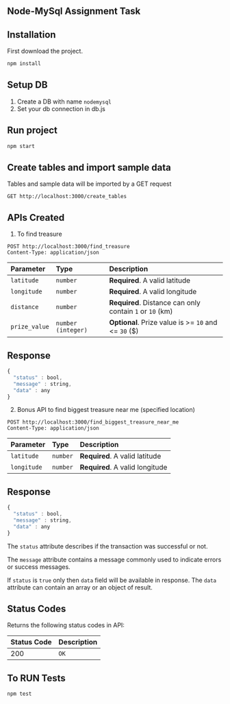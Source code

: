 ## Node-MySql Assignment Task

## Installation

First download the project. 

```bash
npm install
```
## Setup DB 

1. Create a DB with name `nodemysql`
2. Set your db connection in db.js

## Run project
```bash
npm start
```

## Create tables and import sample data

Tables and sample data will be imported by a GET request
```http
GET http://localhost:3000/create_tables
```

## APIs Created

1. To find treasure
```http
POST http://localhost:3000/find_treasure
Content-Type: application/json
```

| Parameter | Type | Description |
| :--- | :--- | :--- |
| `latitude` | `number` | **Required**. A valid latitude |
| `longitude` | `number` | **Required**. A valid longitude |
| `distance` | `number` | **Required**. Distance can only contain `1` or `10` (km) |
| `prize_value` | `number (integer)` | **Optional**. Prize value is >= `10` and <= `30` ($) |

## Response

```javascript
{
  "status" : bool,
  "message" : string,
  "data" : any
}
```


2. Bonus API to find biggest treasure near me (specified location)
```http
POST http://localhost:3000/find_biggest_treasure_near_me
Content-Type: application/json
```

| Parameter | Type | Description |
| :--- | :--- | :--- |
| `latitude` | `number` | **Required**. A valid latitude |
| `longitude` | `number` | **Required**. A valid longitude |

## Response

```javascript
{
  "status" : bool,
  "message" : string,
  "data" : any
}
```

The `status` attribute describes if the transaction was successful or not.

The `message` attribute contains a message commonly used to indicate errors or success messages.

If `status` is `true` only then `data` field will be available in response.
The `data` attribute can contain an array or an object of result.

## Status Codes

Returns the following status codes in API:

| Status Code | Description |
| :--- | :--- |
| 200 | `OK` |


## To RUN Tests 

```bassh
npm test
```


